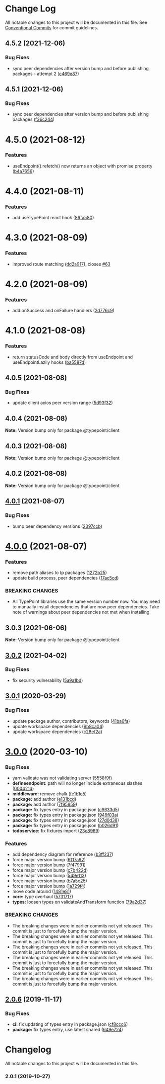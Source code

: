 # Change Log

All notable changes to this project will be documented in this file.
See [Conventional Commits](https://conventionalcommits.org) for commit guidelines.

## 4.5.2 (2021-12-06)


### Bug Fixes

* sync peer dependencies after version bump and before publishing packages - attempt 2 ([c469e87](https://github.com/typepoint/typepoint/commit/c469e879118e587c87b2b19751ae7c941dd9ffbd))





## 4.5.1 (2021-12-06)


### Bug Fixes

* sync peer dependencies after version bump and before publishing packages ([f36c244](https://github.com/typepoint/typepoint/commit/f36c2442f5e38e6cfc47481bd96feeb8cca83878))





# 4.5.0 (2021-08-12)


### Features

* useEndpoint().refetch() now returns an object with promise property ([b4a7656](https://github.com/typepoint/typepoint/commit/b4a7656f34a1bddba64944c5378ab4068c083a53))





# 4.4.0 (2021-08-11)


### Features

* add useTypePoint react hook ([86fa580](https://github.com/typepoint/typepoint/commit/86fa5809603bca7694c3501ab242c841f4591be8))





# 4.3.0 (2021-08-09)


### Features

* improved route matching ([dd2a917](https://github.com/typepoint/typepoint/commit/dd2a917ec1e6becdf579ca51014f59bff123b247)), closes [#63](https://github.com/typepoint/typepoint/issues/63)





# 4.2.0 (2021-08-09)


### Features

* add onSuccess and onFailure handlers ([2d776c9](https://github.com/typepoint/typepoint/commit/2d776c980a854412a259134d7f6fed06da174e17))





# 4.1.0 (2021-08-08)


### Features

* return statusCode and body directly from useEndpoint and useEndpointLazily hooks ([ba5587d](https://github.com/typepoint/typepoint/commit/ba5587d8209d7537d284de22291a41afbc6088ec))





## 4.0.5 (2021-08-08)


### Bug Fixes

* update client axios peer version range ([5d93f32](https://github.com/typepoint/typepoint/commit/5d93f32df0fdb022b923931f7580eea46716df30))





## 4.0.4 (2021-08-08)

**Note:** Version bump only for package @typepoint/client





## 4.0.3 (2021-08-08)

**Note:** Version bump only for package @typepoint/client





## 4.0.2 (2021-08-08)

**Note:** Version bump only for package @typepoint/client





## [4.0.1](https://github.com/typepoint/typepoint/compare/v4.0.0...v4.0.1) (2021-08-07)


### Bug Fixes

* bump peer dependency versions ([2397ccb](https://github.com/typepoint/typepoint/commit/2397ccb05c8c7540212ce2743f2d7db1d2e4380a))





# [4.0.0](https://github.com/typepoint/typepoint/compare/v3.0.3...v4.0.0) (2021-08-07)


### Features

* remove path aliases to tp packages ([1272b25](https://github.com/typepoint/typepoint/commit/1272b2535c2122fb7ae1f375b4aa6ac24c9c6491))
* update build process, peer dependencies ([17ac5cd](https://github.com/typepoint/typepoint/commit/17ac5cdf94a57e8a960cd7fec2b2245a9bee3c37))


### BREAKING CHANGES

* All TypePoint libraries use the same version number now.
You may need to manually install dependencies that are now peer dependencies. Take note of warnings about peer dependencies not met when installing.





## 3.0.3 (2021-06-06)

**Note:** Version bump only for package @typepoint/client





## [3.0.2](https://github.com/typepoint/typepoint/compare/@typepoint/client_v3.0.1...@typepoint/client_v3.0.2) (2021-04-02)


### Bug Fixes

* fix security vulnerability ([5a9a1bd](https://github.com/typepoint/typepoint/commit/5a9a1bd5e85ad17324cdaa8827486e5eb95d3b56))

## [3.0.1](https://github.com/typepoint/typepoint/compare/@typepoint/client_v3.0.0...@typepoint/client_v3.0.1) (2020-03-29)


### Bug Fixes

* update package author, contributors, keywords ([41ba6fa](https://github.com/typepoint/typepoint/commit/41ba6fa2f66ca147008046551cd917ce0a7f4ddc))
* update workspace dependencies ([9b8ca04](https://github.com/typepoint/typepoint/commit/9b8ca040a8daaaff748f597e815d3b78c4137cee))
* update workspace dependencies ([c28ef2a](https://github.com/typepoint/typepoint/commit/c28ef2a00b68488cacff6dcbf58c1145f0322468))

# [3.0.0](https://github.com/typepoint/typepoint/compare/@typepoint/client_v2.0.6...@typepoint/client_v3.0.0) (2020-03-10)


### Bug Fixes

* yarn validate was not validating server ([5558f9f](https://github.com/typepoint/typepoint/commit/5558f9f140bc52c228980e0defda67423dd008bf))
* **defineendpoint:** path will no longer include extraneous slashes ([000421d](https://github.com/typepoint/typepoint/commit/000421d8d01960b11b9a0f083008e6fff607f4af))
* **middleware:** remove chalk ([fe1b1c5](https://github.com/typepoint/typepoint/commit/fe1b1c5baea8ab5fadffdc4508bb646634300611))
* **package:** add author ([e131bcd](https://github.com/typepoint/typepoint/commit/e131bcdc3d39ee6e50819b6aee730ef1ea5509e3))
* **package:** add author ([7f95859](https://github.com/typepoint/typepoint/commit/7f9585912cfa342acdb324eb1f565b582383edcf))
* **package:** fix types entry in package.json ([c9633d5](https://github.com/typepoint/typepoint/commit/c9633d5e1addda49fa04c92be00a8c408b2e791e))
* **package:** fix types entry in package.json ([949f03a](https://github.com/typepoint/typepoint/commit/949f03adcf0c5c812d864e65a0da0ed5c23395f9))
* **package:** fix types entry in package.json ([27d0d38](https://github.com/typepoint/typepoint/commit/27d0d38545199c6a252bf947b21d27fb6ef108eb))
* **package:** fix types entry in package.json ([b026d91](https://github.com/typepoint/typepoint/commit/b026d918b1a42e7f68cda4192de887e2e48f5616))
* **todoservice:** fix fixtures import ([23c8989](https://github.com/typepoint/typepoint/commit/23c898932fa59c81cda58f2307fe400ea57fa000))


### Features

* add dependency diagram for reference ([b3ff237](https://github.com/typepoint/typepoint/commit/b3ff237ae9c8eb8ac77adb01436c6aafb5df2201))
* force major version bump ([6117a92](https://github.com/typepoint/typepoint/commit/6117a926ac3c9d53959d9453583b7a96ff00a377))
* force major version bump ([7f47991](https://github.com/typepoint/typepoint/commit/7f47991a9beb0d26e0c3e63b2bc6792b538d6f90))
* force major version bump ([c7b422d](https://github.com/typepoint/typepoint/commit/c7b422dac58aba1fe8008992b988c783cd2b89d6))
* force major version bump ([549e113](https://github.com/typepoint/typepoint/commit/549e1135cdd5154e0cf775039642d33b5089c178))
* force major version bump ([b7a5c25](https://github.com/typepoint/typepoint/commit/b7a5c259e0a2ce0b4f8153721915c920b3c0f9f8))
* force major version bump ([1a729f4](https://github.com/typepoint/typepoint/commit/1a729f41cad74f044745dc853e3389c7c6fcb3a1))
* move code around ([1481e81](https://github.com/typepoint/typepoint/commit/1481e81e3ac57b7830f66f2a97e8e61681b83ed8))
* **core:** type overhaul ([5731717](https://github.com/typepoint/typepoint/commit/573171725098204175d317debbbf9e4bcf2463fe))
* **types:** loosen types on validateAndTransform function ([79a2d37](https://github.com/typepoint/typepoint/commit/79a2d375aea799153dfe2c8e7c31478d3f1910f3))


### BREAKING CHANGES

* The breaking changes were in earlier commits not yet released. This commit is just to forcefully bump the major version.
* The breaking changes were in earlier commits not yet released. This commit is just to forcefully bump the major version.
* The breaking changes were in earlier commits not yet released. This commit is just to forcefully bump the major version.
* The breaking changes were in earlier commits not yet released. This commit is just to forcefully bump the major version.
* The breaking changes were in earlier commits not yet released. This commit is just to forcefully bump the major version.
* The breaking changes were in earlier commits not yet released. This commit is just to forcefully bump the major version.

## [2.0.6](https://github.com/typepoint/typepoint/compare/@typepoint/shared_v2.0.5...@typepoint/shared_v2.0.6) (2019-11-17)


### Bug Fixes

* **ci:** fix updating of types entry in package.json ([cf8ccc6](https://github.com/typepoint/typepoint/commit/cf8ccc681c71a4b1bc84edc6c9aefee9d0fc8959))
* **package:** fix types entry, use latest shared ([649e724](https://github.com/typepoint/typepoint/commit/649e72406460d19483394c46222a2dffe0af92e3))

# Changelog

All notable changes to this project will be documented in this file.

### 2.0.1 (2019-10-27)
